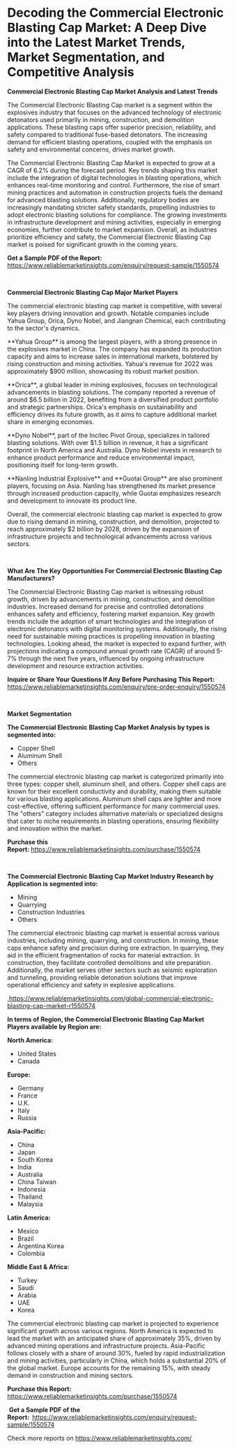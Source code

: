 <p><h1>Decoding the Commercial Electronic Blasting Cap Market: A Deep Dive into the Latest Market Trends, Market Segmentation, and Competitive Analysis</h1></p><p><strong>Commercial Electronic Blasting Cap Market Analysis and Latest Trends</strong></p>
<p><p>The Commercial Electronic Blasting Cap market is a segment within the explosives industry that focuses on the advanced technology of electronic detonators used primarily in mining, construction, and demolition applications. These blasting caps offer superior precision, reliability, and safety compared to traditional fuse-based detonators. The increasing demand for efficient blasting operations, coupled with the emphasis on safety and environmental concerns, drives market growth.</p><p>The Commercial Electronic Blasting Cap Market is expected to grow at a CAGR of 6.2% during the forecast period. Key trends shaping this market include the integration of digital technologies in blasting operations, which enhances real-time monitoring and control. Furthermore, the rise of smart mining practices and automation in construction projects fuels the demand for advanced blasting solutions. Additionally, regulatory bodies are increasingly mandating stricter safety standards, propelling industries to adopt electronic blasting solutions for compliance. The growing investments in infrastructure development and mining activities, especially in emerging economies, further contribute to market expansion. Overall, as industries prioritize efficiency and safety, the Commercial Electronic Blasting Cap market is poised for significant growth in the coming years.</p></p>
<p><strong>Get a Sample PDF of the Report:&nbsp;</strong> <a href="https://www.reliablemarketinsights.com/enquiry/request-sample/1550574?utm_campaign=3257&utm_medium=2&utm_source=Github&utm_content=ia&utm_term=11042025&utm_id=commercial-electronic-blasting-cap">https://www.reliablemarketinsights.com/enquiry/request-sample/1550574</a></p>
<p>&nbsp;</p>
<p><strong>Commercial Electronic Blasting Cap Major Market Players</strong></p>
<p><p>The commercial electronic blasting cap market is competitive, with several key players driving innovation and growth. Notable companies include Yahua Group, Orica, Dyno Nobel, and Jiangnan Chemical, each contributing to the sector's dynamics.</p><p>**Yahua Group** is among the largest players, with a strong presence in the explosives market in China. The company has expanded its production capacity and aims to increase sales in international markets, bolstered by rising construction and mining activities. Yahua's revenue for 2022 was approximately $900 million, showcasing its robust market position.</p><p>**Orica**, a global leader in mining explosives, focuses on technological advancements in blasting solutions. The company reported a revenue of around $6.5 billion in 2022, benefiting from a diversified product portfolio and strategic partnerships. Orica's emphasis on sustainability and efficiency drives its future growth, as it aims to capture additional market share in emerging economies.</p><p>**Dyno Nobel**, part of the Incitec Pivot Group, specializes in tailored blasting solutions. With over $1.5 billion in revenue, it has a significant footprint in North America and Australia. Dyno Nobel invests in research to enhance product performance and reduce environmental impact, positioning itself for long-term growth.</p><p>**Nanling Industrial Explosive** and **Guotai Group** are also prominent players, focusing on Asia. Nanling has strengthened its market presence through increased production capacity, while Guotai emphasizes research and development to innovate its product line.</p><p>Overall, the commercial electronic blasting cap market is expected to grow due to rising demand in mining, construction, and demolition, projected to reach approximately $2 billion by 2028, driven by the expansion of infrastructure projects and technological advancements across various sectors.</p></p>
<p>&nbsp;</p>
<p><strong>What Are The Key Opportunities For Commercial Electronic Blasting Cap Manufacturers?</strong></p>
<p><p>The Commercial Electronic Blasting Cap market is witnessing robust growth, driven by advancements in mining, construction, and demolition industries. Increased demand for precise and controlled detonations enhances safety and efficiency, fostering market expansion. Key growth trends include the adoption of smart technologies and the integration of electronic detonators with digital monitoring systems. Additionally, the rising need for sustainable mining practices is propelling innovation in blasting technologies. Looking ahead, the market is expected to expand further, with projections indicating a compound annual growth rate (CAGR) of around 5-7% through the next five years, influenced by ongoing infrastructure development and resource extraction activities.</p></p>
<p><strong>Inquire or Share Your Questions If Any Before Purchasing This Report:</strong> <a href="https://www.reliablemarketinsights.com/enquiry/pre-order-enquiry/1550574?utm_campaign=3257&utm_medium=2&utm_source=Github&utm_content=ia&utm_term=11042025&utm_id=commercial-electronic-blasting-cap">https://www.reliablemarketinsights.com/enquiry/pre-order-enquiry/1550574</a></p>
<p>&nbsp;</p>
<p><strong>Market Segmentation</strong></p>
<p><strong>The Commercial Electronic Blasting Cap Market Analysis by types is segmented into:</strong></p>
<p><ul><li>Copper Shell</li><li>Aluminum Shell</li><li>Others</li></ul></p>
<p><p>The commercial electronic blasting cap market is categorized primarily into three types: copper shell, aluminum shell, and others. Copper shell caps are known for their excellent conductivity and durability, making them suitable for various blasting applications. Aluminum shell caps are lighter and more cost-effective, offering sufficient performance for many commercial uses. The "others" category includes alternative materials or specialized designs that cater to niche requirements in blasting operations, ensuring flexibility and innovation within the market.</p></p>
<p><strong>Purchase this Report:&nbsp;</strong><a href="https://www.reliablemarketinsights.com/purchase/1550574?utm_campaign=3257&utm_medium=2&utm_source=Github&utm_content=ia&utm_term=11042025&utm_id=commercial-electronic-blasting-cap">https://www.reliablemarketinsights.com/purchase/1550574</a></p>
<p>&nbsp;</p>
<p><strong>The Commercial Electronic Blasting Cap Market Industry Research by Application is segmented into:</strong></p>
<p><ul><li>Mining</li><li>Quarrying</li><li>Construction Industries</li><li>Others</li></ul></p>
<p><p>The commercial electronic blasting cap market is essential across various industries, including mining, quarrying, and construction. In mining, these caps enhance safety and precision during ore extraction. In quarrying, they aid in the efficient fragmentation of rocks for material extraction. In construction, they facilitate controlled demolitions and site preparation. Additionally, the market serves other sectors such as seismic exploration and tunneling, providing reliable detonation solutions that improve operational efficiency and safety in explosive applications.</p></p>
<p><a href="https://www.reliablemarketinsights.com/global-commercial-electronic-blasting-cap-market-r1550574?utm_campaign=3257&utm_medium=2&utm_source=Github&utm_content=ia&utm_term=11042025&utm_id=commercial-electronic-blasting-cap">&nbsp;https://www.reliablemarketinsights.com/global-commercial-electronic-blasting-cap-market-r1550574</a></p>
<p><strong>In terms of Region, the Commercial Electronic Blasting Cap Market Players available by Region are:</strong></p>
<p>
    <p> <strong> North America: </strong>
        <ul>
            <li>United States</li>
            <li>Canada</li>
        </ul>
        </p> 
    <p> <strong> Europe: </strong>
        <ul>
            <li>Germany</li>
            <li>France</li>
            <li>U.K.</li>
            <li>Italy</li>
            <li>Russia</li>
        </ul>
        </p> 
    <p> <strong> Asia-Pacific: </strong>
        <ul>
            <li>China</li>
            <li>Japan</li>
            <li>South Korea</li>
            <li>India</li>
            <li>Australia</li>
            <li>China Taiwan</li>
            <li>Indonesia</li>
            <li>Thailand</li>
            <li>Malaysia</li>
        </ul>
        </p> 
    <p> <strong> Latin America: </strong>
        <ul>
            <li>Mexico</li>
            <li>Brazil</li>
            <li>Argentina Korea</li>
            <li>Colombia</li>
        </ul>
        </p> 
    <p> <strong> Middle East & Africa: </strong>
        <ul>
            <li>Turkey</li>
            <li>Saudi</li>
            <li>Arabia</li>
            <li>UAE</li>
            <li>Korea</li>
        </ul>
    </p>
    </p>
<p><p>The commercial electronic blasting cap market is projected to experience significant growth across various regions. North America is expected to lead the market with an anticipated share of approximately 35%, driven by advanced mining operations and infrastructure projects. Asia-Pacific follows closely with a share of around 30%, fueled by rapid industrialization and mining activities, particularly in China, which holds a substantial 20% of the global market. Europe accounts for the remaining 15%, with steady demand in construction and mining sectors.</p></p>
<p><strong>Purchase this Report: </strong><a href="https://www.reliablemarketinsights.com/purchase/1550574?utm_campaign=3257&utm_medium=2&utm_source=Github&utm_content=ia&utm_term=11042025&utm_id=commercial-electronic-blasting-cap">https://www.reliablemarketinsights.com/purchase/1550574</a></p>
<p>&nbsp;<strong>Get a Sample PDF of the Report:&nbsp;&nbsp;</strong><a href="https://www.reliablemarketinsights.com/enquiry/request-sample/1550574?utm_campaign=3257&utm_medium=2&utm_source=Github&utm_content=ia&utm_term=11042025&utm_id=commercial-electronic-blasting-cap">https://www.reliablemarketinsights.com/enquiry/request-sample/1550574</a></p>
<p><strong></strong></p>
<p>Check more reports on <a href="https://www.reliablemarketinsights.com/?utm_campaign=3257&utm_medium=2&utm_source=Github&utm_content=ia&utm_term=11042025&utm_id=commercial-electronic-blasting-cap">https://www.reliablemarketinsights.com/</a></p>